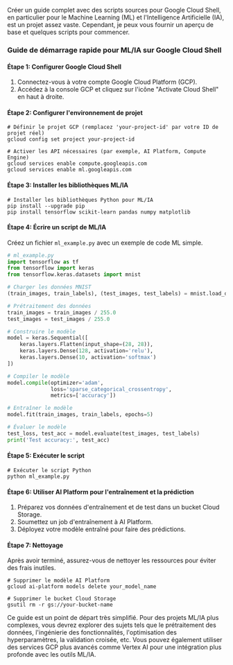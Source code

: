 Créer un guide complet avec des scripts sources pour Google Cloud Shell, en particulier pour le Machine Learning (ML) et l'Intelligence Artificielle (IA), est un projet assez vaste. Cependant, je peux vous fournir un aperçu de base et quelques scripts pour commencer.

### Guide de démarrage rapide pour ML/IA sur Google Cloud Shell

#### Étape 1: Configurer Google Cloud Shell

1. Connectez-vous à votre compte Google Cloud Platform (GCP).
2. Accédez à la console GCP et cliquez sur l'icône "Activate Cloud Shell" en haut à droite.

#### Étape 2: Configurer l'environnement de projet

```shell
# Définir le projet GCP (remplacez 'your-project-id' par votre ID de projet réel)
gcloud config set project your-project-id

# Activer les API nécessaires (par exemple, AI Platform, Compute Engine)
gcloud services enable compute.googleapis.com
gcloud services enable ml.googleapis.com
```

#### Étape 3: Installer les bibliothèques ML/IA

```shell
# Installer les bibliothèques Python pour ML/IA
pip install --upgrade pip
pip install tensorflow scikit-learn pandas numpy matplotlib
```

#### Étape 4: Écrire un script de ML/IA

Créez un fichier `ml_example.py` avec un exemple de code ML simple.

```python
# ml_example.py
import tensorflow as tf
from tensorflow import keras
from tensorflow.keras.datasets import mnist

# Charger les données MNIST
(train_images, train_labels), (test_images, test_labels) = mnist.load_data()

# Prétraitement des données
train_images = train_images / 255.0
test_images = test_images / 255.0

# Construire le modèle
model = keras.Sequential([
    keras.layers.Flatten(input_shape=(28, 28)),
    keras.layers.Dense(128, activation='relu'),
    keras.layers.Dense(10, activation='softmax')
])

# Compiler le modèle
model.compile(optimizer='adam',
              loss='sparse_categorical_crossentropy',
              metrics=['accuracy'])

# Entraîner le modèle
model.fit(train_images, train_labels, epochs=5)

# Évaluer le modèle
test_loss, test_acc = model.evaluate(test_images, test_labels)
print('Test accuracy:', test_acc)
```

#### Étape 5: Exécuter le script

```shell
# Exécuter le script Python
python ml_example.py
```

#### Étape 6: Utiliser AI Platform pour l'entraînement et la prédiction

1. Préparez vos données d'entraînement et de test dans un bucket Cloud Storage.
2. Soumettez un job d'entraînement à AI Platform.
3. Déployez votre modèle entraîné pour faire des prédictions.

#### Étape 7: Nettoyage

Après avoir terminé, assurez-vous de nettoyer les ressources pour éviter des frais inutiles.

```shell
# Supprimer le modèle AI Platform
gcloud ai-platform models delete your_model_name

# Supprimer le bucket Cloud Storage
gsutil rm -r gs://your-bucket-name
```

Ce guide est un point de départ très simplifié. Pour des projets ML/IA plus complexes, vous devrez explorer des sujets tels que le prétraitement des données, l'ingénierie des fonctionnalités, l'optimisation des hyperparamètres, la validation croisée, etc. Vous pouvez également utiliser des services GCP plus avancés comme Vertex AI pour une intégration plus profonde avec les outils ML/IA.